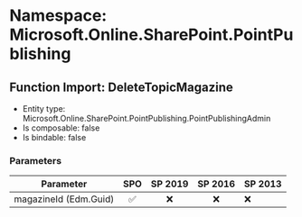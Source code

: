 # Namespace: Microsoft.Online.SharePoint.PointPublishing

## Function Import: DeleteTopicMagazine

- Entity type: Microsoft.Online.SharePoint.PointPublishing.PointPublishingAdmin
- Is composable: false
- Is bindable: false

### Parameters

Parameter | SPO | SP 2019 | SP 2016 | SP 2013
----------|:---:|:-------:|:-------:|:-------
magazineId (Edm.Guid) | ✅ | ❌ | ❌ | ❌
